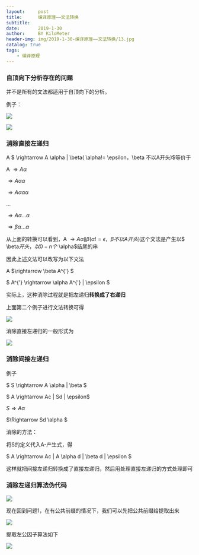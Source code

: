 ```yaml
---
layout:     post
title:      编译原理——文法转换
subtitle:   
date:       2019-1-30
author:     BY KiloMeter
header-img: img/2019-1-30-编译原理——文法转换/13.jpg
catalog: true
tags:
    - 编译原理
---
```

<head>
    <script src="https://cdn.mathjax.org/mathjax/latest/MathJax.js?config=TeX-AMS-MML_HTMLorMML" type="text/javascript"></script>
    <script type="text/x-mathjax-config">
        MathJax.Hub.Config({
            tex2jax: {
            skipTags: ['script', 'noscript', 'style', 'textarea', 'pre'],
            inlineMath: [['$','$']]
            }
        });
    </script>
</head>

### 自顶向下分析存在的问题

并不是所有的文法都适用于自顶向下的分析。

例子：

![](/img/2019-1-30-编译原理——文法转换/例子1回溯.png)

![](/img/2019-1-30-编译原理——文法转换/例子2无限循环.png)

### 消除直接左递归

A $ \rightarrow A \alpha \| \beta( \alpha!= \epsilon，\beta 不以A开头)$等价于

A $\Rightarrow A \alpha$  

   $\Rightarrow A \alpha \alpha$  

   $\Rightarrow A \alpha \alpha \alpha$  

...

   $\Rightarrow A \alpha ...  \alpha$  

   $\Rightarrow \beta \alpha ...  \alpha$  

从上面的转换可以看到，A $\rightarrow A \alpha \| \beta( \alpha!=\epsilon，\beta 不以A开头)$这个文法是产生以$ \beta$开头，以0-n个$ \alpha$结尾的串

因此上述文法可以改写为以下文法

A $\rightarrow \beta  A^{'} $

$ A^{'} \rightarrow \alpha A^{'} \| \epsilon $ 

实际上，这种消除过程就是把左递归**转换成了右递归**

上面第二个例子进行文法转换可得

![](/img/2019-1-30-编译原理——文法转换/直接消除左递归例子.png)

消除直接左递归的一般形式为

![](/img/2019-1-30-编译原理——文法转换/消除直接左递归的一般形式.png)

### 消除间接左递归

例子

$ S \rightarrow A \alpha \| \beta $

$ A \rightarrow Ac \| Sd \| \epsilon$

 $S \Rightarrow A \alpha$  

   $\Rightarrow Sd \alpha $  

消除的方法：

将S的定义代入A-产生式，得

$ A \rightarrow Ac \| A \alpha d \| \beta d \|  \epsilon $

这样就把间接左递归转换成了直接左递归，然后用处理直接左递归的方式处理即可

### 消除左递归算法伪代码

![](/img/2019-1-30-编译原理——文法转换/消除左递归算法伪代码.png)

现在回到问题1，在有公共前缀的情况下，我们可以先把公共前缀给提取出来

![](/img/2019-1-30-编译原理——文法转换/提取左公因子.png)

提取左公因子算法如下

![](/img/2019-1-30-编译原理——文法转换/提取左公因子算法.png)